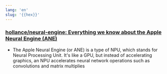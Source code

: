 ```yaml
---
lang: 'en'
slug: '{{hex}}'
---
```


### [hollance/neural-engine: Everything we know about the Apple Neural Engine (ANE)](https://github.com/hollance/neural-engine)
- The Apple Neural Engine (or ANE) is a type of NPU, which stands for Neural Processing Unit. It's like a GPU, but instead of accelerating graphics, an NPU accelerates neural network operations such as convolutions and matrix multiplies